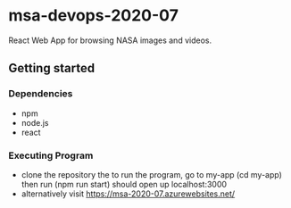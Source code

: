 # msa-devops-2020-07

React Web App for browsing NASA images and videos.

## Getting started

### Dependencies 
- npm 
- node.js 
- react

### Executing Program 
- clone the repository the to run the program, go to my-app (cd my-app) then run (npm run start) should open up localhost:3000
- alternatively visit https://msa-2020-07.azurewebsites.net/ 

